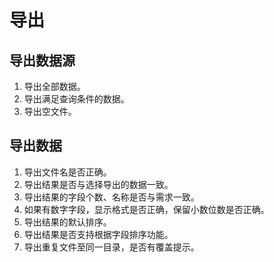# 导出
## 导出数据源
1. 导出全部数据。
2. 导出满足查询条件的数据。
3. 导出空文件。

## 导出数据
1. 导出文件名是否正确。
2. 导出结果是否与选择导出的数据一致。
3. 导出结果的字段个数、名称是否与需求一致。
4. 如果有数字字段，显示格式是否正确，保留小数位数是否正确。
5. 导出结果的默认排序。
6. 导出结果是否支持根据字段排序功能。
7. 导出重复文件至同一目录，是否有覆盖提示。